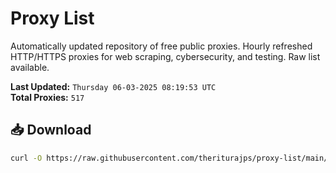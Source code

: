 # Proxy List

Automatically updated repository of free public proxies. Hourly refreshed HTTP/HTTPS proxies for web scraping, cybersecurity, and testing. Raw list available.

**Last Updated:** `Thursday 06-03-2025 08:19:53 UTC`  
**Total Proxies:** `517`

## 📥 Download
```bash
curl -O https://raw.githubusercontent.com/theriturajps/proxy-list/main/proxies.txt
